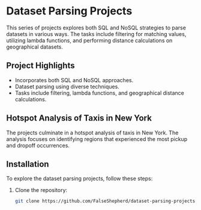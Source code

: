 # Dataset Parsing Projects

This series of projects explores both SQL and NoSQL strategies to parse datasets in various ways. The tasks include filtering for matching values, utilizing lambda functions, and performing distance calculations on geographical datasets.

## Project Highlights

- Incorporates both SQL and NoSQL approaches.
- Dataset parsing using diverse techniques.
- Tasks include filtering, lambda functions, and geographical distance calculations.

## Hotspot Analysis of Taxis in New York

The projects culminate in a hotspot analysis of taxis in New York. The analysis focuses on identifying regions that experienced the most pickup and dropoff occurrences.

## Installation

To explore the dataset parsing projects, follow these steps:

1. Clone the repository:

   ```bash
   git clone https://github.com/FalseShepherd/dataset-parsing-projects.git
